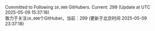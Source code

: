 Committed to Following `10,000` GitHubers. Current: <!-- FOLLOWING_COUNT -->299<!-- FOLLOWING_COUNT --> (Update at UTC <!-- LAST_UPDATED -->2025-05-09 15:37:18<!-- LAST_UPDATED -->)<br>
致力于关注`10,000`个GitHuber。当前：<!-- FOLLOWING_COUNT -->299<!-- FOLLOWING_COUNT --> (更新于北京时间 <!-- LAST_UPDATED_CST -->2025-05-09 23:37:18<!-- LAST_UPDATED_CST -->)
